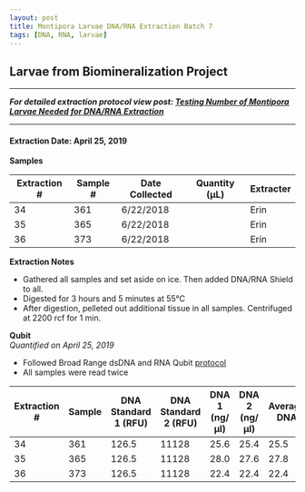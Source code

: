 ```yaml
---
layout: post
title: Montipora Larvae DNA/RNA Extraction Batch 7
tags: [DNA, RNA, larvae]
---
```


## Larvae from Biomineralization Project

--- 
***For detailed extraction protocol view post: [Testing Number of Montipora Larvae Needed for DNA/RNA Extraction](https://meschedl.github.io/MESPutnam_Open_Lab_Notebook/Montipora-Larvae-DNA-RNA-Test/)***

---


#### Extraction Date: April 25, 2019
**Samples**

|Extraction #|Sample #|Date Collected|Quantity (µL)|Extracter|
|------------|-----|-------|------|------|
|34|361|6/22/2018||Erin|
|35|365|6/22/2018||Erin|
|36|373|6/22/2018||Erin|


**Extraction Notes**
- Gathered all samples and set aside on ice. Then added DNA/RNA Shield to all.
- Digested for 3 hours and 5 minutes at 55°C
- After digestion, pelleted out additional tissue in all samples. Centrifuged at 2200 rcf for 1 min.

**Qubit**  
*Quantified on April 25, 2019*  
- Followed Broad Range dsDNA and RNA Qubit [protocol](https://meschedl.github.io/MESPutnam_Open_Lab_Notebook/Qubit-Protocol/)
- All samples were read twice 

|Extraction #|Sample|DNA Standard 1 (RFU)|DNA Standard 2 (RFU)|DNA 1 (ng/µl)|DNA 2 (ng/µl)|Average DNA| RNA Standard 1 (RFU)| RNA Standard 2 (RFU)| RNA 1 (ng/µl)|RNA 2 (ng/ul)|Average RNA|
|--------|------|----------|----------|-------------|-------------|-------------|-------------|----|----|----|----|
|34|361|126.5|11128|25.6|25.4|25.5|374.4|11026|69.4|68.0|68.7|
|35|365|126.5|11128|28.0|27.6|27.8|374.4|11026|99.6|100.0|99.8|
|36|373|126.5|11128|22.4|22.4|22.4|374.4|11026|35.4|35.6|35.5|


